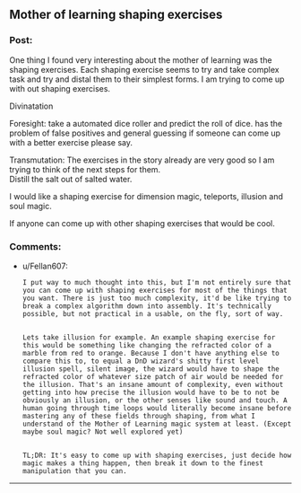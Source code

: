 ## Mother of learning shaping exercises

### Post:

One thing I found very interesting about the mother of learning was the shaping exercises.  Each shaping exercise seems to try and take complex task and try and distal them to their simplest forms.  I am trying to come up with out shaping exercises.  

Divinatation

Foresight: take a automated dice roller and predict the roll of dice.  has the problem of false positives and general guessing if someone can come up with a better exercise please say.

Transmutation: The exercises in the story already are very good so I am trying to think of the next steps for them.  
	Distill the salt out of salted water.

I would like a shaping exercise for dimension magic, teleports, illusion and soul magic. 

If anyone can come up with other shaping exercises that would be cool.

### Comments:

- u/Fellan607:
  ```
  I put way to much thought into this, but I'm not entirely sure that you can come up with shaping exercises for most of the things that you want. There is just too much complexity, it'd be like trying to break a complex algorithm down into assembly. It's technically possible, but not practical in a usable, on the fly, sort of way.


  Lets take illusion for example. An example shaping exercise for this would be something like changing the refracted color of a marble from red to orange. Because I don't have anything else to compare this to, to equal a DnD wizard's shitty first level illusion spell, silent image, the wizard would have to shape the refracted color of whatever size patch of air would be needed for the illusion. That's an insane amount of complexity, even without getting into how precise the illusion would have to be to not be obviously an illusion, or the other senses like sound and touch. A human going through time loops would literally become insane before mastering any of these fields through shaping, from what I understand of the Mother of Learning magic system at least. (Except maybe soul magic? Not well explored yet)


  TL;DR: It's easy to come up with shaping exercises, just decide how magic makes a thing happen, then break it down to the finest manipulation that you can.
  ```

---

